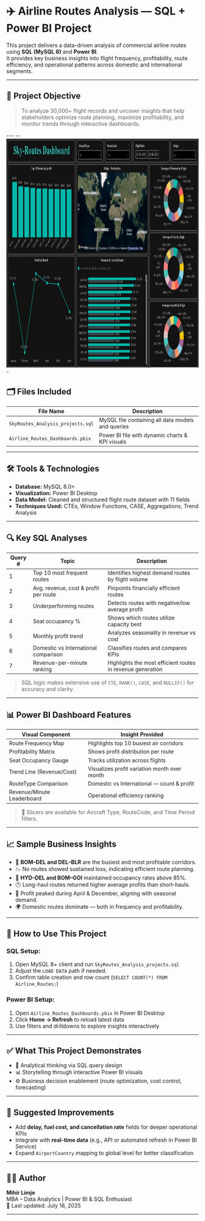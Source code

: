 # ✈️ Airline Routes Analysis — SQL + Power BI Project

This project delivers a data-driven analysis of commercial airline routes using **SQL (MySQL 8)** and **Power BI**.  
It provides key business insights into flight frequency, profitability, route efficiency, and operational patterns across domestic and international segments.

---

## 📌 Project Objective

> To analyze 30,000+ flight records and uncover insights that help stakeholders optimize route planning, maximize profitability, and monitor trends through interactive dashboards.

--- --<img src="Sky-Routes_Dashboard.png" height=600px width="1250px">-

## 🗂️ Files Included

| File Name                         | Description                                      |
|----------------------------------|--------------------------------------------------|
| `SkyRoutes_Analysis_projects.sql`| MySQL file containing all data models and queries |
| `Airline_Routes_Dashboards.pbix` | Power BI file with dynamic charts & KPI visuals |

---

## 🛠️ Tools & Technologies

- **Database:** MySQL 8.0+
- **Visualization:** Power BI Desktop
- **Data Model:** Cleaned and structured flight route dataset with 11 fields
- **Techniques Used:** CTEs, Window Functions, CASE, Aggregations, Trend Analysis

---

## 🔍 Key SQL Analyses

| Query # | Topic                                  | Description |
|---------|----------------------------------------|-------------|
| 1       | Top 10 most frequent routes            | Identifies highest demand routes by flight volume |
| 2       | Avg. revenue, cost & profit per route  | Pinpoints financially efficient routes |
| 3       | Underperforming routes                 | Detects routes with negative/low average profit |
| 4       | Seat occupancy %                       | Shows which routes utilize capacity best |
| 5       | Monthly profit trend                   | Analyzes seasonality in revenue vs cost |
| 6       | Domestic vs International comparison   | Classifies routes and compares KPIs |
| 7       | Revenue-per-minute ranking             | Highlights the most efficient routes in revenue generation |

> SQL logic makes extensive use of `CTE`, `RANK()`, `CASE`, and `NULLIF()` for accuracy and clarity.

---

## 📊 Power BI Dashboard Features

| Visual Component        | Insight Provided                           |
|-------------------------|---------------------------------------------|
| Route Frequency Map     | Highlights top 10 busiest air corridors     |
| Profitability Matrix    | Shows profit distribution per route         |
| Seat Occupancy Gauge    | Tracks utilization across flights           |
| Trend Line (Revenue/Cost)| Visualizes profit variation month over month |
| RouteType Comparison    | Domestic vs International — count & profit |
| Revenue/Minute Leaderboard | Operational efficiency ranking           |

> 📌 Slicers are available for Aircraft Type, RouteCode, and Time Period filters.

---

## 📈 Sample Business Insights

- 🔁 **BOM–DEL and DEL–BLR** are the busiest and most profitable corridors.
- 📉 No routes showed sustained loss, indicating efficient route planning.
- 💺 **HYD–DEL and BOM–GOI** maintained occupancy rates above 85%.
- 🕐 Long-haul routes returned higher average profits than short-hauls.
- 📅 Profit peaked during April & December, aligning with seasonal demand.
- 🌍 Domestic routes dominate — both in frequency and profitability.

---

## 🧭 How to Use This Project

### SQL Setup:
1. Open MySQL 8+ client and run `SkyRoutes_Analysis_projects.sql`
2. Adjust the `LOAD DATA` path if needed.
3. Confirm table creation and row count (`SELECT COUNT(*) FROM Airline_Routes;`)

### Power BI Setup:
1. Open `Airline_Routes_Dashboards.pbix` in Power BI Desktop
2. Click **Home → Refresh** to reload latest data
3. Use filters and drilldowns to explore insights interactively

---

## ✅ What This Project Demonstrates

- 🧠 Analytical thinking via SQL query design
- 📊 Storytelling through interactive Power BI visuals
- ⚙️ Business decision enablement (route optimization, cost control, forecasting)

---

## 🔄 Suggested Improvements

- Add **delay, fuel cost, and cancellation rate** fields for deeper operational KPIs
- Integrate with **real-time data** (e.g., API or automated refresh in Power BI Service)
- Expand `AirportCountry` mapping to global level for better classification

---

## 👨‍💻 Author

**Mihir Limje**  
MBA – Data Analytics | Power BI & SQL Enthusiast  
📅 Last updated: July 18, 2025

---

